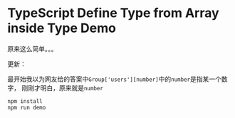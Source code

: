 TypeScript Define Type from Array inside Type Demo
==================================================

原来这么简单。。。

更新：

最开始我以为网友给的答案中`Group['users'][number]`中的`number`是指某一个数字，
刚刚才明白，原来就是`number`

```
npm install
npm run demo
```
